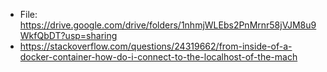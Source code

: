 - File: https://drive.google.com/drive/folders/1nhmjWLEbs2PnMrnr58jVJM8u9WkfQbDT?usp=sharing
- https://stackoverflow.com/questions/24319662/from-inside-of-a-docker-container-how-do-i-connect-to-the-localhost-of-the-mach